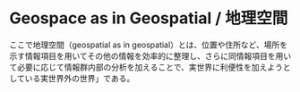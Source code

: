 # Geospace as in Geospatial / 地理空間

ここで地理空間（geospatial as in geospatial）とは、位置や住所など、場所を示す情報項目を用いてその他の情報を効率的に整理し、さらに同情報項目を用いて必要に応じて情報群内部の分析を加えることで、実世界に利便性を加えようとしている実世界外の世界」である。

